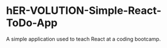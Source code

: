 # hER-VOLUTION-Simple-React-ToDo-App
A simple application used to teach React at a coding bootcamp.
